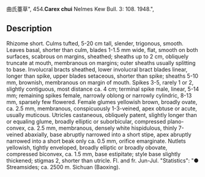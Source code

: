曲氏薹草",
454.**Carex chui** Nelmes Kew Bull. 3: 108. 1948.",

## Description
Rhizome short. Culms tufted, 5-20 cm tall, slender, trigonous, smooth. Leaves basal, shorter than culm, blades 1-1.5 mm wide, flat, smooth on both surfaces, scabrous on margins, sheathed; sheaths up to 2 cm, obliquely truncate at mouth, membranous on margins; outer sheaths usually splitting to base. Involucral bracts sheathed, lower involucral bract blades linear, longer than spike, upper blades setaceous, shorter than spike; sheaths 5-10 mm, brownish, membranous on margin of mouth. Spikes 3-5, rarely 1 or 2, slightly contiguous, most distance ca. 4 cm; terminal spike male, linear, 5-14 mm; remaining spikes female, narrowly oblong or narrowly cylindric, 8-13 mm, sparsely few flowered. Female glumes yellowish brown, broadly ovate, ca. 2.5 mm, membranous, conspicuously 1-3-veined, apex obtuse or acute, usually muticous. Utricles castaneous, obliquely patent, slightly longer than or equaling glume, broadly elliptic or suborbicular, compressed plano-convex, ca. 2.5 mm, membranous, densely white hispidulous, thinly 7-veined abaxially, base abruptly narrowed into a short stipe, apex abruptly narrowed into a short beak only ca. 0.5 mm, orifice emarginate. Nutlets yellowish, tightly enveloped, broadly elliptic or broadly obovate, compressed biconvex, ca. 1.5 mm, base estipitate; style base slightly thickened; stigmas 2, shorter than utricle. Fl. and fr. Jun-Jul.
  "Statistics": "● Streamsides; ca. 2500 m. Sichuan (Baoxing).
